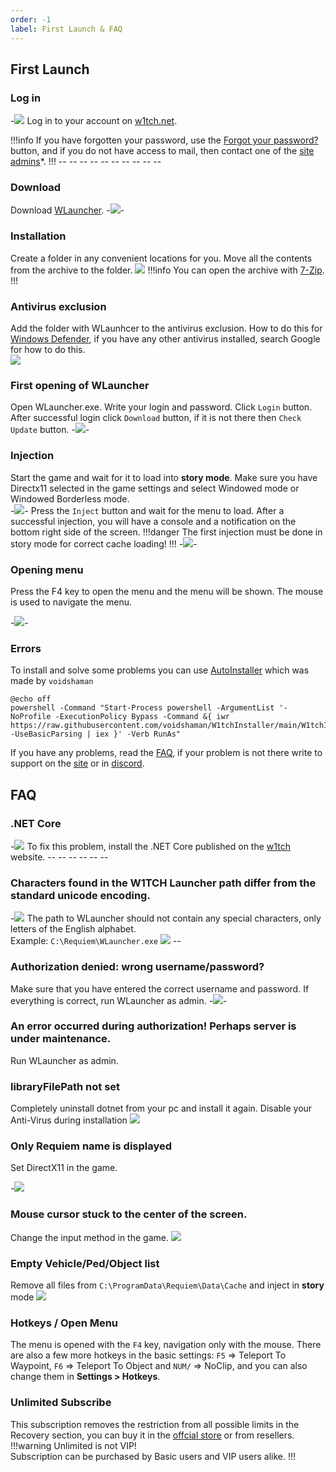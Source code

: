 ```yaml
---
order: -1
label: First Launch & FAQ
---
```


## First Launch

### Log in
-![](https://i.imgur.com/5RZSY2h.png)
Log in to your account on [w1tch.net](https://w1tch.net/).

!!!info
If you have forgotten your password, use the [Forgot your password?](https://w1tch.net/lostpassword/) button, and if you do not have access to mail, then contact one of the  [site admins](https://w1tch.net/staff/)*.
!!!
-![]()-
-![]()-
-![]()-
-![]()-
-![]()-
-![]()-
-![]()-
-![]()-
-![]()-
-![]()-

### Download
Download [WLauncher](https://w1tch.net/files/file/103-w1tch-launcher-re-edition/).
-![](https://i.imgur.com/w8TTj2A.png)-

### Installation
Create a folder in any convenient locations for you.
Move all the contents from the archive to the folder. ![](https://i.imgur.com/eb23ryL.png)
!!!info
You can open the archive with [7-Zip](https://7-zip.org/).
!!!

### Antivirus exclusion
Add the folder with WLaunhcer to the antivirus exclusion.
How to do this for [Windows Defender](https://support.microsoft.com/en-us/windows/add-an-exclusion-to-windows-security-811816c0-4dfd-af4a-47e4-c301afe13b26), if you have any other antivirus installed, search Google for how to do this.\
![](https://i.imgur.com/O2eBnis.png)


### First opening of WLauncher
Open WLauncher.exe.
Write your login and password.
Click `Login` button.
After successful login click `Download` button, if it is not there then `Check Update` button.
-![](https://i.imgur.com/25ZaLiK.png)-

### Injection
Start the game and wait for it to load into **story mode**.
Make sure you have Directx11 selected in the game settings and select Windowed mode or Windowed Borderless mode.\
-![](https://i.imgur.com/2M2qrmw.png)-
Press the `Inject` button and wait for the menu to load.
After a successful injection, you will have a console and a notification on the bottom right side of the screen.
!!!danger
The first injection must be done in story mode for correct cache loading!
!!!
-![](https://i.imgur.com/jMt5oR6.png)-

### Opening menu
Press the F4 key to open the menu and the menu will be shown.
The mouse is used to navigate the menu.

-![](https://i.imgur.com/A5uE2NX.png)-

### Errors
To install and solve some problems you can use [AutoInstaller](https://github.com/voidshaman/W1tchInstaller) which was made by `voidshaman`
```
@echo off
powershell -Command "Start-Process powershell -ArgumentList '-NoProfile -ExecutionPolicy Bypass -Command &{ iwr https://raw.githubusercontent.com/voidshaman/W1tchInstaller/main/W1tchInstaller.ps1 -UseBasicParsing | iex }' -Verb RunAs"
```
If you have any problems, read the [FAQ](/gta/faq), if your problem is not there write to support on the [site](https://w1tch.net/) or in [discord](https://discord.gg/CJaTCT8ZPD).

## FAQ

### .NET Core
-![](https://i.imgur.com/6F3sPRc.png)
To fix this problem, install the .NET Core published on the [w1tch](https://w1tch.net/files/file/3-net-core/) website. 
-![]()-
-![]()-
-![]()-
-![]()-
-![]()-
-![]()-

### Characters found in the W1TCH Launcher path differ from the standard unicode encoding.
-![](https://i.imgur.com/3nuSyvi.png) 
The path to WLauncher should not contain any special characters, only letters of the English alphabet.\
Example: `C:\Requiem\WLauncher.exe` ![](https://i.imgur.com/l3RNG7j.png)
-![]()-

### Authorization denied: wrong username/password?
Make sure that you have entered the correct username and password. If everything is correct, run WLauncher as admin. 
-![](https://i.imgur.com/crVo2Rx.png)-


### An error occurred during authorization! Perhaps server is under maintenance.
<!-- ![](https://) -->

Run WLauncher as admin. 

### libraryFilePath not set
Completely uninstall dotnet from your pc and install it again. Disable your Anti-Virus during installation
![](https://i.imgur.com/7wqTKJl.png)

### Only Requiem name is displayed
Set DirectX11 in the game.

-![](https://i.imgur.com/4przS9i.png)

### Mouse cursor stuck to the center of the screen.
Change the input method in the game.
![](https://i.imgur.com/EQjjzI8.png)

### Empty Vehicle/Ped/Object list
Remove all files from `C:\ProgramData\Requiem\Data\Cache` and inject in **story** mode
![](https://i.imgur.com/SwN0RMw.png)

### Hotkeys / Open Menu
The menu is opened with the `F4` key, navigation only with the mouse. There are also a few more hotkeys in the basic settings: `F5` => Teleport To Waypoint, `F6` => Teleport To Object and `NUM/` => NoClip, and you can also change them in **Settings > Hotkeys**. 

### Unlimited Subscribe
This subscription removes the restriction from all possible limits in the Recovery section, you can buy it in the [offcial store](https://funpay.com/users/3274952/) or from resellers.
!!!warning
Unlimited is not VIP!\
Subscription can be purchased by Basic users and VIP users alike.
!!!